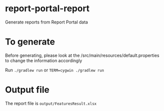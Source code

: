 # report-portal-report
Generate reports from Report Portal data

# To generate
Before generating, please look at the /src/main/resources/default.properties to change the information accordingly

Run `./gradlew run` or `TERM=cygwin ./gradlew run`

# Output file
The report file is `output/FeaturesResult.xlsx`